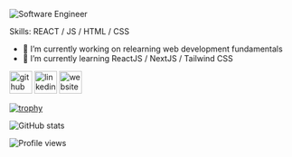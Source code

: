 ![Software Engineer](https://media.licdn.com/dms/image/D5616AQEJf2PXThzITw/profile-displaybackgroundimage-shrink_350_1400/0/1671943635527?e=1677715200&v=beta&t=U3OpbETMLJoRDHGxuCdoHKiwTSrU2-eHsvsKNaI_hZI)


Skills: REACT / JS / HTML / CSS

- 🔭 I’m currently working on relearning web development fundamentals 
- 🌱 I’m currently learning ReactJS / NextJS / Tailwind CSS


[<img src='https://cdn.jsdelivr.net/npm/simple-icons@3.0.1/icons/github.svg' alt='github' height='40'>](https://github.com/willkao)  [<img src='https://cdn.jsdelivr.net/npm/simple-icons@3.0.1/icons/linkedin.svg' alt='linkedin' height='40'>](https://www.linkedin.com/in/will-kao/)  [<img src='https://cdn.jsdelivr.net/npm/simple-icons@3.0.1/icons/icloud.svg' alt='website' height='40'>](willkao.com)  

[![trophy](https://github-profile-trophy.vercel.app/?username=willkao&theme=dark_lover)](https://github.com/ryo-ma/github-profile-trophy)

![GitHub stats](https://github-readme-stats.vercel.app/api?username=willkao&show_icons=true)  

![Profile views](https://gpvc.arturio.dev/willkao)  
